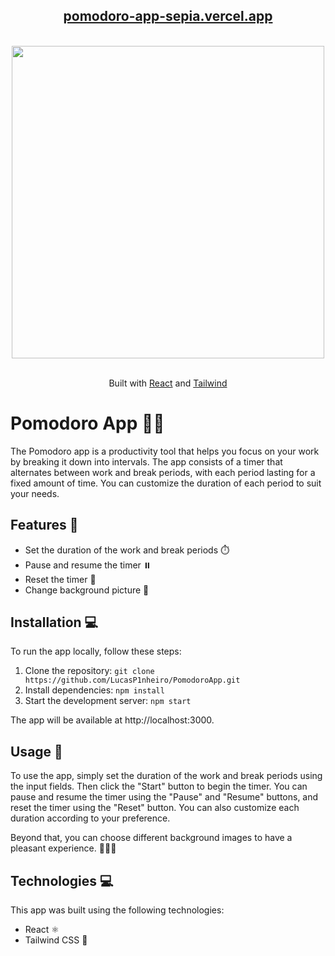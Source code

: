 <div align="center">
  <h2>
    <a href="https://pomodoro-app-sepia.vercel.app">pomodoro-app-sepia.vercel.app</a>
  </h2>
  <br>
  <div>
    <img src="public/thumbnail.svg" height=500/>
  </div>
  <br>
  <div >
    <p>Built with <a href="https://reactjs.org/">React</a> and <a href="https://tailwindcss.com/">Tailwind</a></p>
  </div>
</div>



# Pomodoro App 🍅⏰

The Pomodoro app is a productivity tool that helps you focus on your work by breaking it down into intervals. The app consists of a timer that alternates between work and break periods, with each period lasting for a fixed amount of time. You can customize the duration of each period to suit your needs.

## Features 🚀

- Set the duration of the work and break periods ⏱️
- Pause and resume the timer ⏸️
- Reset the timer 🔄
- Change background picture 🌅

## Installation 💻

To run the app locally, follow these steps:

1. Clone the repository: `git clone https://github.com/LucasP1nheiro/PomodoroApp.git`
2. Install dependencies: `npm install`
3. Start the development server: `npm start`

The app will be available at http://localhost:3000.

## Usage 🎯

To use the app, simply set the duration of the work and break periods using the input fields. Then click the "Start" button to begin the timer. You can pause and resume the timer using the "Pause" and "Resume" buttons, and reset the timer using the "Reset" button. You can also customize each duration according to your preference.

Beyond that, you can choose different background images to have a pleasant experience. 🌄🌅🌇

## Technologies 💻

This app was built using the following technologies:

- React ⚛️
- Tailwind CSS 🎨
